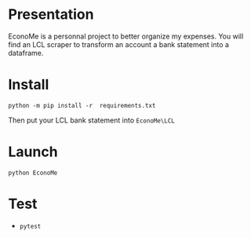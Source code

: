# Presentation

EconoMe is a personnal project to better organize my expenses.
You will find an LCL scraper to transform an account a bank statement into a dataframe.

# Install 

`python -m pip install -r  requirements.txt`

Then put your LCL bank statement into `EconoMe\LCL`

# Launch

`python EconoMe`

# Test

- `pytest`